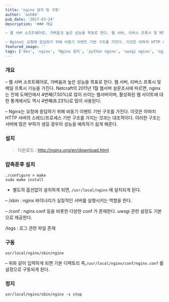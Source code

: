 ```yaml
---
title: 'nginx 설치 및 구동'
author: 'ash84'
pub_date: '2017-03-24'
description: '### 개요

– 웹 서버 소프트웨어로, 가벼움과 높은 성능을 목표로 한다. 웹 서버, 리버스 프록시 및 메일 프록시 기능을 가진다. Netcraft의 2011년 1월 웹서버 설문조사에 따르면, nginx는 전체 도메인에서 4번째(7.50%)로 많이 쓰이는 웹서버이며, 활성화된 웹 사이트에 대한 통계에서도 역시 4번째(8.23%)로 많이 사용된다. 

– Nginx는 요청에 응답하기 위해 비동기 이벤트 기반 구조를 가진다. 이것은 아파치 HTTP 서버의 스레드/프로세스 기반 구조를 가지는 것과는 대조적이다. 이러한 구조는 서버에'
featured_image: ''
tags: ['dev', 'nginx', 'Nginx 설치', 'python nginx', 'uwsgi nginx', 'nginx 설정']
---
```



### 개요

– 웹 서버 소프트웨어로, 가벼움과 높은 성능을 목표로 한다. 웹 서버, 리버스 프록시 및 메일 프록시 기능을 가진다. Netcraft의 2011년 1월 웹서버 설문조사에 따르면, nginx는 전체 도메인에서 4번째(7.50%)로 많이 쓰이는 웹서버이며, 활성화된 웹 사이트에 대한 통계에서도 역시 4번째(8.23%)로 많이 사용된다. 

– Nginx는 요청에 응답하기 위해 비동기 이벤트 기반 구조를 가진다. 이것은 아파치 HTTP 서버의 스레드/프로세스 기반 구조를 가지는 것과는 대조적이다. 이러한 구조는 서버에 많은 부하가 생길 경우의 성능을 예측하기 쉽게 해준다. 


### 설치 
> 다운로드 : http://nginx.org/en/download.html
### 압축푼후 설치

```
./configure > make 
sudo make install 
```

- 별도의 옵션없이 설치하게 되면, `/usr/local/nginx` 에 설치되게 된다. 
<script src="https://gist.github.com/AhnSeongHyun/c1c6fe333051b29f6ea3.js"></script> 

– /sbin : nginx 바이너리가 실질적인 서버를 실행시키는 역할을 한다. 

– /conf : nginx.conf 등을 비롯한 다양한 conf 가 존재한다. uwsgi 관련 설정도 기본으로 제공한다.


<script src="https://gist.github.com/AhnSeongHyun/37a1ee16d8a820414a65.js"></script>

/logs : 로그 관련 파일 존재 

<script src="https://gist.github.com/AhnSeongHyun/a6de3935a4538a11a019.js"></script> 

### 구동

```
usr/local/nginx/sbin/nginx
```

– 위와 같이 입력하게 되면 기본 디렉토리 즉,`/usr/local/nginx/conf/nginx.conf` 를 설정으로 구동되게 된다. 

### 정지

```
usr/local/nginx/sbin/nginx -s stop
```
